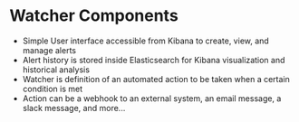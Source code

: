 # Watcher Components #

* Simple User interface accessible from Kibana to create, view, and manage alerts
* Alert history is stored inside Elasticsearch for Kibana visualization and historical analysis
* Watcher is definition of an automated action to be taken when a certain condition is met
* Action can be a webhook to an external system, an email message, a slack message, and more...